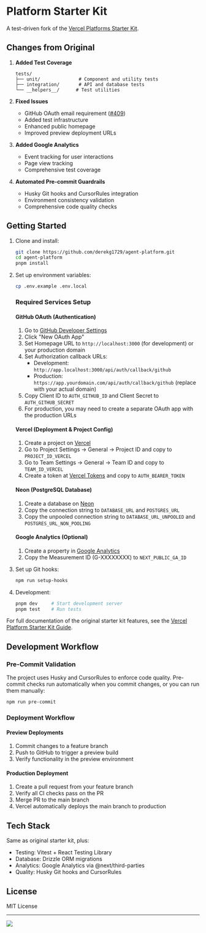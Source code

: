 # Platform Starter Kit

A test-driven fork of the [Vercel Platforms Starter Kit](https://vercel.com/guides/nextjs-multi-tenant-application).

## Changes from Original

1. **Added Test Coverage**
   ```
   tests/
   ├── unit/              # Component and utility tests
   ├── integration/       # API and database tests
   └── __helpers__/      # Test utilities
   ```

2. **Fixed Issues**
   - GitHub OAuth email requirement ([#409](https://github.com/vercel/platforms/issues/409))
   - Added test infrastructure
   - Enhanced public homepage
   - Improved preview deployment URLs

3. **Added Google Analytics**
   - Event tracking for user interactions
   - Page view tracking
   - Comprehensive test coverage

4. **Automated Pre-commit Guardrails**
   - Husky Git hooks and CursorRules integration
   - Environment consistency validation
   - Comprehensive code quality checks

## Getting Started

1. Clone and install:
   ```bash
   git clone https://github.com/derekg1729/agent-platform.git
   cd agent-platform
   pnpm install
   ```

2. Set up environment variables:

   ```bash
   cp .env.example .env.local
   ```

   ### Required Services Setup

   #### GitHub OAuth (Authentication)
   1. Go to [GitHub Developer Settings](https://github.com/settings/developers)
   2. Click "New OAuth App"
   3. Set Homepage URL to `http://localhost:3000` (for development) or your production domain
   4. Set Authorization callback URLs:
      - Development: `http://app.localhost:3000/api/auth/callback/github`
      - Production: `https://app.yourdomain.com/api/auth/callback/github` (replace with your actual domain)
   5. Copy Client ID to `AUTH_GITHUB_ID` and Client Secret to `AUTH_GITHUB_SECRET`
   6. For production, you may need to create a separate OAuth app with the production URLs

   #### Vercel (Deployment & Project Config)
   1. Create a project on [Vercel](https://vercel.com/new)
   2. Go to Project Settings → General → Project ID and copy to `PROJECT_ID_VERCEL`
   3. Go to Team Settings → General → Team ID and copy to `TEAM_ID_VERCEL`
   4. Create a token at [Vercel Tokens](https://vercel.com/account/tokens) and copy to `AUTH_BEARER_TOKEN`

   #### Neon (PostgreSQL Database)
   1. Create a database on [Neon](https://neon.tech/)
   2. Copy the connection string to `DATABASE_URL` and `POSTGRES_URL`
   3. Copy the unpooled connection string to `DATABASE_URL_UNPOOLED` and `POSTGRES_URL_NON_POOLING`

   #### Google Analytics (Optional)
   1. Create a property in [Google Analytics](https://analytics.google.com/)
   2. Copy the Measurement ID (G-XXXXXXXX) to `NEXT_PUBLIC_GA_ID`

3. Set up Git hooks:
   ```bash
   npm run setup-hooks
   ```

4. Development:
   ```bash
   pnpm dev     # Start development server
   pnpm test    # Run tests
   ```

For full documentation of the original starter kit features, see the [Vercel Platform Starter Kit Guide](https://vercel.com/guides/nextjs-multi-tenant-application).

## Development Workflow

### Pre-Commit Validation

The project uses Husky and CursorRules to enforce code quality. Pre-commit checks run automatically when you commit changes, or you can run them manually:

```bash
npm run pre-commit
```

### Deployment Workflow

#### Preview Deployments
1. Commit changes to a feature branch
2. Push to GitHub to trigger a preview build
3. Verify functionality in the preview environment

#### Production Deployment
1. Create a pull request from your feature branch
2. Verify all CI checks pass on the PR
3. Merge PR to the main branch
4. Vercel automatically deploys the main branch to production

## Tech Stack

Same as original starter kit, plus:
- Testing: Vitest + React Testing Library
- Database: Drizzle ORM migrations
- Analytics: Google Analytics via @next/third-parties
- Quality: Husky Git hooks and CursorRules

## License

MIT License

---

<a aria-label="Vercel logo" href="https://vercel.com">
  <img src="https://badgen.net/badge/icon/Made%20by%20Vercel?icon=zeit&label&color=black&labelColor=black">
</a>
